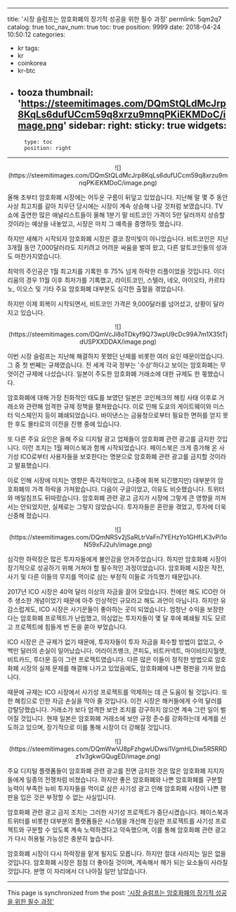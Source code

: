 
---
title: '시장 슬럼프는 암호화폐의 장기적 성공을 위한 필수 과정'
permlink: 5qm2q7
catalog: true
toc_nav_num: true
toc: true
position: 9999
date: 2018-04-24 10:50:12
categories:
- kr
tags:
- kr
- coinkorea
- kr-btc
- tooza
thumbnail: 'https://steemitimages.com/DQmStQLdMcJrp8KqLs6dufUCcm59q8xrzu9mnqPKiEKMDoC/image.png'
sidebar:
    right:
        sticky: true
widgets:
    -
        type: toc
        position: right
---


<center>
![](https://steemitimages.com/DQmStQLdMcJrp8KqLs6dufUCcm59q8xrzu9mnqPKiEKMDoC/image.png)
</center>

올해 초부터 암호화폐 시장에는 어두운 구름이 뒤덮고 있었습니다.  지난해 말 몇 주 동안 사상 최고치를 갈아 치우던 당시에는 시장이 계속 상승해 나갈 것처럼 보였습니다.  TV 쇼에 출연한 많은 애널리스트들이  올해 1분기 말 비트코인 가격이 5만 달러까지 상승할 것이라는 예상을 내놓았고, 시장은 마치 그 예측을 증명하듯 했습니다.

하지만 새해가 시작되자 암호화폐 시장은 결코 장미빛이 아니었습니다.  비트코인은  지난 3개월 동안 7,000달러라도 지키려고 어려운 싸움을 벌여 왔고, 다른 알트코인들의 성과도 마찬가지였습니다.

최악의 주인공은 1월 최고치를 기록한 후 75% 넘게 하락한 리플이었을  것입니다.   이더리움의 경우 11월 이후 최저가를 기록했고, 라이트코인, 스텔라, 네오, 아이오타, 카르타노, 이오스 및 기타 주요 암호화폐 대부분도 심각한 출혈을 겪었습니다.

하지만 이제 회복이 시작되면서, 비트코인 가격은 9,000달러를 넘어섰고, 상황이 달라지고 있습니다.

<center>
![](https://steemitimages.com/DQmVcJi8oTDkyf9Q73wpU9cDc99A7m1X35tTjdUSPXXDDAX/image.png)
</center>

이번 시장 슬럼프는 지난해 해결하지 못했던 난제를 비롯한 여러 요인 때문이었습니다.  그 중 첫 번째는 규제였습니다. 전 세계 각국 정부는 '수상'하다고 보이는 암호화폐는 무엇이건 규제에 나섰습니다.  일본이 주도한 암호화폐 거래소에 대한 규제도 한 몫했습니다. 

암호화폐에 대해 가장 친화적인 태도를 보였던 일본은 코인체크의 해킹 사태 이후로 거래소와 관련해 엄격한 규제 정책을 펼쳐왔습니다.  이로 인해 도쿄의 게이트웨이와 미스터 익스체인지 등이 폐쇄되었습니다.  바이낸스는 금융청으로부터 필요한 면허를 얻지 못한 후도 몰타로의 이전을 진행 중에 있습니다.

또 다른 주요 요인은 올해 주요 디지털 광고 업체들이 암호화폐 관련 광고를 금지한 것입니다.  이런 조치는 1월 페이스북과 함께 시작되었습니다.  페이스북은 크게 증가해 온 사기성 ICO로부터 사용자들을 보호한다는 명분으로 암호화폐 관련 광고를 금지할 것이라고 발표했습니다. 

이로 인해 시장에 미치는 영향은 즉각적이었고, (나중에 회복 되긴했지만) 대부분의 암호화폐의 가격 하락을 가져왔습니다.  다음이 구글이었고, 이유도 비슷했습니다.  트위터와 메일침프도 뒤따랐습니다.  암호화폐 관련 광고 금지가 시장에 그렇게 큰 영향을 끼쳐서는 안되었지만, 실제로는 그렇지 않았습니다.  투자자들은 혼란을 겪었고, 투자에 더욱 신중해 졌습니다. 

<center>
![](https://steemitimages.com/DQmNRSv2jSaRLtrVaFn7YEHzYo1GHfLK3vPi1oN59xFJ2uh/image.png)
</center>

심각한 하락장은 많은 투자자들에게 불안감을 안겨주었습니다.  하지만 암호화폐 시장이 장기적으로 성공하기 위해 거쳐야 할 필수적인 과정이었습니다.  암호화폐 시장은 작전, 사기 및 다른 이들의 무지를 먹이로 삼는 부정직 이들로 가득했기 때문입니다.

2017년 ICO 시장은 40억 달러 이상의 자금을 끌어 모았습니다.  전에만 해도 ICO란 아주 생소한 개념이었기 때문에 아주 인상적인 규모라고 해도 과언이 아닙니다.  하지만 유감스럽게도, ICO 시장은 사기꾼들이 좋아하는 곳이 되었습니다.  엄청난 수익을 보장한다는  암호화폐 프로젝트가 난립했고, 의심없는 투자자들이 몇 달 후에 폐쇄될 지도 모르고 프로젝트에 힘들게 번 돈을 쏟아 부었습니다. 

ICO 시장은 큰 규제가 없기 때문에, 투자자들이 투자 자금을 회수할 방법이 없었고, 수백만 달러의 손실이 일어났습니다.  어라이즈뱅크, 콘피도, 비트커넥트, 마이비티지월렛, 비트카드, 투더문 등이 그런 프로젝트였습니다.  다른 많은 이들이 정직한 방법으로 암호화폐 시장의 실제 문제를 해결해 나가고 있었음에도, 암호화폐에 나쁜 평판을 가져 왔습니다.

때문에 규제는 ICO 시장에서 사기성 프로젝트를 억제하는 데 큰 도움이 될 것입니다.  또한 해킹으로 인한 자금 손실을 막아 줄 것입니다.  이전 시장은 해커들에게 수억 달러를 강탈당했습니다.  거래소가 보다 엄격한 보안 조치를 강구하지 않으면 계속 그런 일이 벌어질 것입니다.  현재 일본은 암호화폐 거래소에 보안 규정 준수를 강화하는데  세계를 선도하고 있으며, 장기적으로 이를 통해 시장이 더 강해질 것입니다.

<center>
![](https://steemitimages.com/DQmWwVJ8pFzhgwUDwsi1VgmHLDiw5R5RRDz1v3gkwGQugED/image.png)
</center>

주요 디지털 플랫폼들이 암호화폐 관련 광고를 전면 금지한 것은 많은 암호화폐 지지자들에게 일종의 전쟁처럼 비쳤습니다.  하지만 좋은 암호화폐와 나쁜 암호화폐를 구분할 능력이 부족한 뉴비 투자자들을 먹이로 삼은 사기성 광고 인해 암호화폐 시장이 나쁜 평판을 입은 것은 부정할 수 없는 사실입니다. 

암호화폐 관련 광고 금지 조치는 그러한 사기성 프로젝트가 중단시켰습니다.  페이스북과 트위터를 비롯한 대부분의 플랫폼들은 시스템을 개선해 진실한 프로젝트를 사기성 프로젝트와 구분할 수 있도록 계속 노력하겠다고  약속했으며, 이를 통해 암호화폐 관련 광고가 다시 허용될 가능성은 충분히 높습니다.

암호화폐 시장이 다시 하락장을 맡게 될지도 모릅니다.  하지만 절대 사라지는 일은 없을 것입니다.  암호화폐 시장은 점점 더 좋아질 것이며, 계속해서 해가 되는 요소들이 사라질 것입니다.  분명 이 자리에서 더 나아질 일만 남았습니다.

- - -

This page is synchronized from the post: ['시장 슬럼프는 암호화폐의 장기적 성공을 위한 필수 과정'](https://steemit.com/@pius.pius/5qm2q7)

